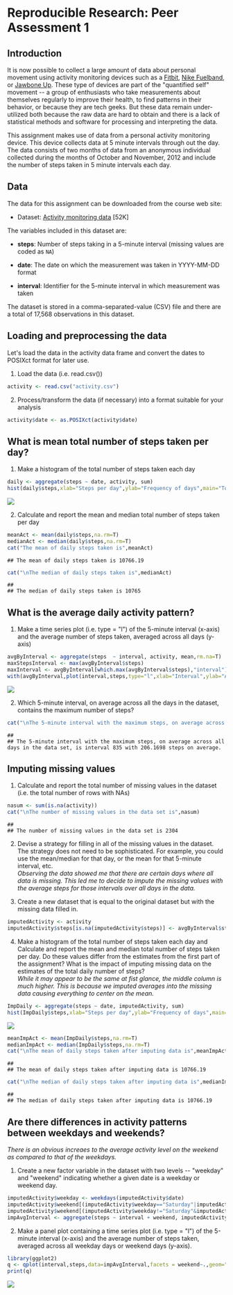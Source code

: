 # Reproducible Research: Peer Assessment 1

## Introduction

It is now possible to collect a large amount of data about personal
movement using activity monitoring devices such as a
[Fitbit](http://www.fitbit.com), [Nike
Fuelband](http://www.nike.com/us/en_us/c/nikeplus-fuelband), or
[Jawbone Up](https://jawbone.com/up). These type of devices are part of
the "quantified self" movement -- a group of enthusiasts who take
measurements about themselves regularly to improve their health, to
find patterns in their behavior, or because they are tech geeks. But
these data remain under-utilized both because the raw data are hard to
obtain and there is a lack of statistical methods and software for
processing and interpreting the data.

This assignment makes use of data from a personal activity monitoring
device. This device collects data at 5 minute intervals through out the
day. The data consists of two months of data from an anonymous
individual collected during the months of October and November, 2012
and include the number of steps taken in 5 minute intervals each day.

## Data

The data for this assignment can be downloaded from the course web
site:

* Dataset: [Activity monitoring data](https://d396qusza40orc.cloudfront.net/repdata%2Fdata%2Factivity.zip) [52K]

The variables included in this dataset are:

* **steps**: Number of steps taking in a 5-minute interval (missing
    values are coded as `NA`)

* **date**: The date on which the measurement was taken in YYYY-MM-DD
    format

* **interval**: Identifier for the 5-minute interval in which
    measurement was taken




The dataset is stored in a comma-separated-value (CSV) file and there
are a total of 17,568 observations in this
dataset.

## Loading and preprocessing the data
Let's load the data in the activity data frame and convert the dates to POSIXct format for later use.  

1. Load the data (i.e. read.csv())  

```r
activity <- read.csv("activity.csv")
```

2. Process/transform the data (if necessary) into a format suitable for your analysis

```r
activity$date <- as.POSIXct(activity$date)
```

## What is mean total number of steps taken per day?

1. Make a histogram of the total number of steps taken each day  

```r
daily <- aggregate(steps ~ date, activity, sum)
hist(daily$steps,xlab="Steps per day",ylab="Frequency of days",main="Total steps taken per day",breaks = 10)
```

![](PA1_template_files/figure-html/unnamed-chunk-3-1.png)<!-- -->

2. Calculate and report the mean and median total number of steps taken per day  

```r
meanAct <- mean(daily$steps,na.rm=T)
medianAct <- median(daily$steps,na.rm=T)
cat("The mean of daily steps taken is",meanAct)
```

```
## The mean of daily steps taken is 10766.19
```

```r
cat("\nThe median of daily steps taken is",medianAct)
```

```
## 
## The median of daily steps taken is 10765
```

## What is the average daily activity pattern?

1. Make a time series plot (i.e. type = "l") of the 5-minute interval (x-axis) and the average number of steps taken, averaged across all days (y-axis)

```r
avgByInterval <- aggregate(steps  ~ interval, activity, mean,rm.na=T)
maxStepsInterval <- max(avgByInterval$steps)
maxInterval <- avgByInterval[which.max(avgByInterval$steps),"interval"]
with(avgByInterval,plot(interval,steps,type="l",xlab="Interval",ylab="Average steps",main="Steps per interval averaged over all days"))
```

![](PA1_template_files/figure-html/unnamed-chunk-5-1.png)<!-- -->


2. Which 5-minute interval, on average across all the days in the dataset, contains the maximum number of steps?

```r
cat("\nThe 5-minute interval with the maximum steps, on average across all days in the data set, is interval",maxInterval,"with",maxStepsInterval,"steps on average.")
```

```
## 
## The 5-minute interval with the maximum steps, on average across all days in the data set, is interval 835 with 206.1698 steps on average.
```

## Imputing missing values

1. Calculate and report the total number of missing values in the dataset (i.e. the total number of rows with NAs)

```r
nasum <- sum(is.na(activity))
cat("\nThe number of missing values in the data set is",nasum)
```

```
## 
## The number of missing values in the data set is 2304
```

2. Devise a strategy for filling in all of the missing values in the dataset. The strategy does not need to be sophisticated. For example, you could use the mean/median for that day, or the mean for that 5-minute interval, etc.  
    *Observing the data showed me that there are certain days where all data is missing. This led me to decide to impute the missing values with the average steps for those intervals over all days in the data.*
    
3. Create a new dataset that is equal to the original dataset but with the missing data filled in.

```r
imputedActivity <- activity
imputedActivity$steps[is.na(imputedActivity$steps)] <- avgByInterval$steps
```

4. Make a histogram of the total number of steps taken each day and Calculate and report the mean and median total number of steps taken per day. Do these values differ from the estimates from the first part of the assignment? What is the impact of imputing missing data on the estimates of the total daily number of steps?  
    *While it may appear to be the same at fist glance, the middle column is much higher.  This is because we imputed averages into the missing data causing everything to center on the mean.*
    

```r
ImpDaily <- aggregate(steps ~ date, imputedActivity, sum)
hist(ImpDaily$steps,xlab="Steps per day",ylab="Frequency of days",main="Total steps taken per day",breaks = 10)
```

![](PA1_template_files/figure-html/unnamed-chunk-9-1.png)<!-- -->

```r
meanImpAct <- mean(ImpDaily$steps,na.rm=T)
medianImpAct <- median(ImpDaily$steps,na.rm=T)
cat("\nThe mean of daily steps taken after imputing data is",meanImpAct)
```

```
## 
## The mean of daily steps taken after imputing data is 10766.19
```

```r
cat("\nThe median of daily steps taken after imputing data is",medianImpAct)
```

```
## 
## The median of daily steps taken after imputing data is 10766.19
```

## Are there differences in activity patterns between weekdays and weekends?
*There is an obvious increaes to the average activity level on the weekend as compared to that of the weekdays.*  

1. Create a new factor variable in the dataset with two levels -- "weekday" and "weekend" indicating whether a given date is a weekday or weekend day.


```r
imputedActivity$weekday <- weekdays(imputedActivity$date)
imputedActivity$weekend[(imputedActivity$weekday=="Saturday"|imputedActivity$weekday=="Sunday")] <- "Weekend"
imputedActivity$weekend[(imputedActivity$weekday!="Saturday"&imputedActivity$weekday!="Sunday")] <- "Weekday"
impAvgInterval <- aggregate(steps ~ interval + weekend, imputedActivity, mean,rm.na=T)
```

2. Make a panel plot containing a time series plot (i.e. type = "l") of the 5-minute interval (x-axis) and the average number of steps taken, averaged across all weekday days or weekend days (y-axis).


```r
library(ggplot2)
q <- qplot(interval,steps,data=impAvgInterval,facets = weekend~.,geom="line",color=weekend,xlab="interval",ylab="Number of steps")
print(q)
```

![](PA1_template_files/figure-html/unnamed-chunk-11-1.png)<!-- -->
